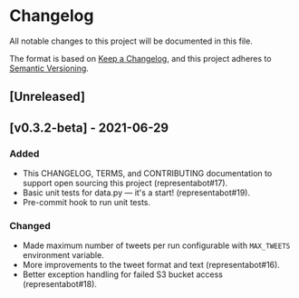 # Changelog
All notable changes to this project will be documented in this file.

The format is based on [Keep a Changelog](https://keepachangelog.com/en/1.0.0/),
and this project adheres to [Semantic Versioning](https://semver.org/spec/v2.0.0.html).

## [Unreleased]

## [v0.3.2-beta] - 2021-06-29
### Added
- This CHANGELOG, TERMS, and CONTRIBUTING documentation to support open sourcing this project (representabot#17).
- Basic unit tests for data.py — it's a start! (representabot#19).
- Pre-commit hook to run unit tests.

### Changed
- Made maximum number of tweets per run configurable with `MAX_TWEETS` environment variable.
- More improvements to the tweet format and text (representabot#16).
- Better exception handling for failed S3 bucket access (representabot#18).
